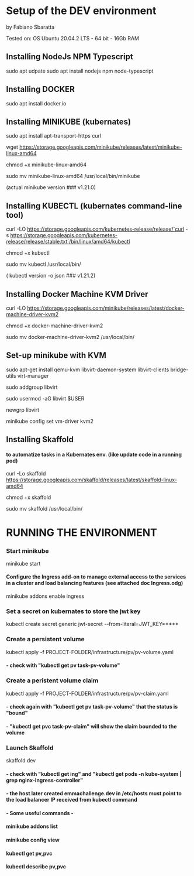# Setup of the DEV environment

by Fabiano Sbaratta

Tested on:
OS Ubuntu 20.04.2 LTS - 64 bit - 16Gb RAM

## Installing NodeJs NPM Typescript
sudo apt udpate
sudo apt install nodejs npm node-typescript

## Installing DOCKER
sudo apt install docker.io

## Installing MINIKUBE (kubernates)
sudo apt install apt-transport-https curl

wget https://storage.googleapis.com/minikube/releases/latest/minikube-linux-amd64

chmod +x minikube-linux-amd64

sudo mv minikube-linux-amd64 /usr/local/bin/minikube

(actual minikube version ### v1.21.0)

## Installing KUBECTL (kubernates command-line tool)
curl -LO https://storage.googleapis.com/kubernetes-release/release/`curl -s https://storage.googleapis.com/kubernetes-release/release/stable.txt`/bin/linux/amd64/kubectl

chmod +x kubectl

sudo mv kubectl  /usr/local/bin/

( kubectl version -o json ### v1.21.2)

## Installing Docker Machine KVM Driver
curl -LO https://storage.googleapis.com/minikube/releases/latest/docker-machine-driver-kvm2

chmod +x docker-machine-driver-kvm2

sudo mv docker-machine-driver-kvm2 /usr/local/bin/

## Set-up minikube with KVM
sudo apt-get install qemu-kvm libvirt-daemon-system libvirt-clients bridge-utils virt-manager

sudo addgroup libvirt

sudo usermod -aG libvirt $USER

newgrp libvirt

minikube config set vm-driver kvm2

## Installing Skaffold 
#### to automatize tasks in a Kubernates env. (like update code in a running pod)
curl -Lo skaffold https://storage.googleapis.com/skaffold/releases/latest/skaffold-linux-amd64

chmod +x skaffold

sudo mv skaffold /usr/local/bin/

# RUNNING THE ENVIRONMENT #
### Start minikube 
minikube start

#### Configure the  Ingress add-on to manage external access to the services in a cluster and load balancing features (see attached doc Ingress.odg) 
minikube addons enable ingress

### Set a secret on kubernates to store the jwt key
kubectl create secret generic jwt-secret --from-literal=JWT_KEY=****

### Create a persistent volume
kubectl apply -f PROJECT-FOLDER/infrastructure/pv/pv-volume.yaml 
#### - check with "kubectl get pv task-pv-volume"

### Create a peristent volume claim
kubectl apply -f PROJECT-FOLDER/infrastructure/pv/pv-claim.yaml
#### - check again with "kubectl get pv task-pv-volume" that the status is "bound"
#### - "kubectl get pvc task-pv-claim" will show the claim bounded to the volume

### Launch Skaffold 
skaffold dev

#### - check with "kubectl get ing" and "kubectl get pods -n kube-system | grep nginx-ingress-controller"
#### - the host later created emmachallenge.dev in /etc/hosts must point to the load balancer IP received from kubectl command
#### - Some useful commands -
####
####   minikube addons list
####   minikube config view
####   kubectl get pv,pvc
####   kubectl describe pv,pvc